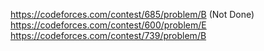 https://codeforces.com/contest/685/problem/B (Not Done)    
https://codeforces.com/contest/600/problem/E 
https://codeforces.com/contest/739/problem/B
